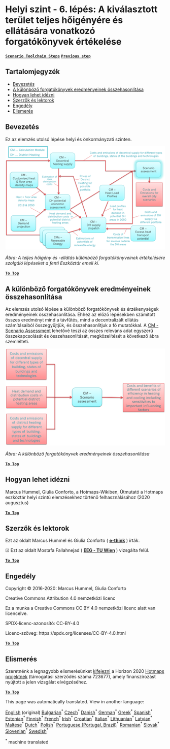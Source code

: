 <h1><a class="anchor" id="local-level---step-6--assessment-of-scenarios-for-entire-heat-demand-and-supply-for-the-selected-area" href="#local-level---step-6--assessment-of-scenarios-for-entire-heat-demand-and-supply-for-the-selected-area"><i class="fa fa-link"></i></a>Helyi szint - 6. lépés: A kiválasztott terület teljes hőigényére és ellátására vonatkozó forgatókönyvek értékelése</h1><p> <a href="guide-local-and-municipal-levels#the-hotmaps-scenario-toolchain-different-steps"><strong><code>Scenario Toolchain Steps</code></strong></a> <a href="step-5-calculation-of-costs-of-heat-supply-to-district-heating"><strong><code>Previous step</code></strong></a></p><h2><a class="anchor" id="table-of-contents" href="#table-of-contents"><i class="fa fa-link"></i></a> Tartalomjegyzék</h2><ul><li> <a href="#introduction">Bevezetés</a></li><li> <a href="#comparison-of-results-for-different-scenarios">A különböző forgatókönyvek eredményeinek összehasonlítása</a></li><li> <a href="#how-to-cite">Hogyan lehet idézni</a></li><li> <a href="#authors-and-reviewers">Szerzők és lektorok</a></li><li> <a href="#license">Engedély</a></li><li> <a href="#acknowledgement">Elismerés</a></li></ul><h2><a class="anchor" id="introduction" href="#introduction"><i class="fa fa-link"></i></a> Bevezetés</h2><p> Ez az elemzés utolsó lépése helyi és önkormányzati szinten.</p><img src="/en/Step-6-Assessment-of-scenarios-for-entire-heat-demand-and-supply-for-the-selected-area/Hotmaps_Local_Toolchain_Step_6final.png"/><p> <em>Ábra: A teljes hőigény és -ellátás különböző forgatókönyveinek értékelésére szolgáló lépéseket a fenti Eszköztár emeli ki.</em></p><p><ins> <code><strong><a href="#table-of-contents">To Top</a></strong></code></ins></p><h2><a class="anchor" id="comparison-of-results-for-different-scenarios" href="#comparison-of-results-for-different-scenarios"><i class="fa fa-link"></i></a> A különböző forgatókönyvek eredményeinek összehasonlítása</h2><p> Az elemzés utolsó lépése a különböző forgatókönyvek és érzékenységek eredményeinek összehasonlítása. Ehhez az előző lépésekben számított összes eredményt mind a távfűtés, mind a decentralizált ellátás számításaiból összegyűjtjük, és összehasonlítjuk a fő mutatókkal. A <a href="https://wiki.hotmaps.hevs.ch/en/CM-Scenario-assessment">CM - Scenario Assessment</a> lehetővé teszi az összes releváns adat egyszerű összekapcsolását és összehasonlítását, megközelítését a következő ábra szemlélteti.</p><img src="/en/Step-6-Assessment-of-scenarios-for-entire-heat-demand-and-supply-for-the-selected-area/Wiki-local-detailed-Step-6.png"/><p> <em>Ábra: A különböző forgatókönyvek eredményeinek összehasonlítása</em></p><p><ins> <code><strong><a href="#table-of-contents">To Top</a></strong></code></ins></p><h2><a class="anchor" id="how-to-cite" href="#how-to-cite"><i class="fa fa-link"></i></a> Hogyan lehet idézni</h2><p> Marcus Hummel, Giulia Conforto, a Hotmaps-Wikiben, Útmutató a Hotmaps eszköztár helyi szintű elemzésekhez történő felhasználásához (2020 augusztus)</p><p><ins> <code><strong><a href="#table-of-contents">To Top</a></strong></code></ins></p><h2><a class="anchor" id="authors-and-reviewers" href="#authors-and-reviewers"><i class="fa fa-link"></i></a> Szerzők és lektorok</h2><p> Ezt az oldalt Marcus Hummel és Giulia Conforto ( <strong><a href="https://e-think.ac.at">e-think</a></strong> ) írták.</p><p> ☑ Ezt az oldalt Mostafa Fallahnejad ( <strong><a href="https://eeg.tuwien.ac.at/">EEG - TU Wien</a></strong> ) vizsgálta felül.</p><p> <a href="#table-of-contents"><strong><code>To Top</code></strong></a></p><h2><a class="anchor" id="license" href="#license"><i class="fa fa-link"></i></a> Engedély</h2><p> Copyright © 2016-2020: Marcus Hummel, Giulia Conforto</p><p> Creative Commons Attribution 4.0 nemzetközi licenc</p><p> Ez a munka a Creative Commons CC BY 4.0 nemzetközi licenc alatt van licencelve.</p><p> SPDX-licenc-azonosító: CC-BY-4.0</p><p> Licenc-szöveg: https://spdx.org/licenses/CC-BY-4.0.html</p><p> <a href="#table-of-contents"><strong><code>To Top</code></strong></a></p><h2><a class="anchor" id="acknowledgement" href="#acknowledgement"><i class="fa fa-link"></i></a> Elismerés</h2><p> Szeretnénk a legnagyobb elismerésünket <a href="https://www.hotmaps-project.eu">kifejezni</a> a Horizon 2020 <a href="https://www.hotmaps-project.eu">Hotmaps projektnek</a> (támogatási szerződés száma 723677), amely finanszírozást nyújtott a jelen vizsgálat elvégzéséhez.</p><p><ins> <code><strong><a href="#table-of-contents">To Top</a></strong></code></ins></p>
<!--- THIS IS A SUPER UNIQUE IDENTIFIER -->

This page was automatically translated. View in another language:

[English](../en/Step-6-Assessment-of-scenarios-for-entire-heat-demand-and-supply-for-the-selected-area) (original) [Bulgarian](../bg/Step-6-Assessment-of-scenarios-for-entire-heat-demand-and-supply-for-the-selected-area)<sup>\*</sup> [Czech](../cs/Step-6-Assessment-of-scenarios-for-entire-heat-demand-and-supply-for-the-selected-area)<sup>\*</sup> [Danish](../da/Step-6-Assessment-of-scenarios-for-entire-heat-demand-and-supply-for-the-selected-area)<sup>\*</sup> [German](../de/Step-6-Assessment-of-scenarios-for-entire-heat-demand-and-supply-for-the-selected-area)<sup>\*</sup> [Greek](../el/Step-6-Assessment-of-scenarios-for-entire-heat-demand-and-supply-for-the-selected-area)<sup>\*</sup> [Spanish](../es/Step-6-Assessment-of-scenarios-for-entire-heat-demand-and-supply-for-the-selected-area)<sup>\*</sup> [Estonian](../et/Step-6-Assessment-of-scenarios-for-entire-heat-demand-and-supply-for-the-selected-area)<sup>\*</sup> [Finnish](../fi/Step-6-Assessment-of-scenarios-for-entire-heat-demand-and-supply-for-the-selected-area)<sup>\*</sup> [French](../fr/Step-6-Assessment-of-scenarios-for-entire-heat-demand-and-supply-for-the-selected-area)<sup>\*</sup> [Irish](../ga/Step-6-Assessment-of-scenarios-for-entire-heat-demand-and-supply-for-the-selected-area)<sup>\*</sup> [Croatian](../hr/Step-6-Assessment-of-scenarios-for-entire-heat-demand-and-supply-for-the-selected-area)<sup>\*</sup>  [Italian](../it/Step-6-Assessment-of-scenarios-for-entire-heat-demand-and-supply-for-the-selected-area)<sup>\*</sup> [Lithuanian](../lt/Step-6-Assessment-of-scenarios-for-entire-heat-demand-and-supply-for-the-selected-area)<sup>\*</sup> [Latvian](../lv/Step-6-Assessment-of-scenarios-for-entire-heat-demand-and-supply-for-the-selected-area)<sup>\*</sup> [Maltese](../mt/Step-6-Assessment-of-scenarios-for-entire-heat-demand-and-supply-for-the-selected-area)<sup>\*</sup> [Dutch](../nl/Step-6-Assessment-of-scenarios-for-entire-heat-demand-and-supply-for-the-selected-area)<sup>\*</sup> [Polish](../pl/Step-6-Assessment-of-scenarios-for-entire-heat-demand-and-supply-for-the-selected-area)<sup>\*</sup> [Portuguese (Portugal, Brazil)](../pt/Step-6-Assessment-of-scenarios-for-entire-heat-demand-and-supply-for-the-selected-area)<sup>\*</sup> [Romanian](../ro/Step-6-Assessment-of-scenarios-for-entire-heat-demand-and-supply-for-the-selected-area)<sup>\*</sup> [Slovak](../sk/Step-6-Assessment-of-scenarios-for-entire-heat-demand-and-supply-for-the-selected-area)<sup>\*</sup> [Slovenian](../sl/Step-6-Assessment-of-scenarios-for-entire-heat-demand-and-supply-for-the-selected-area)<sup>\*</sup> [Swedish](../sv/Step-6-Assessment-of-scenarios-for-entire-heat-demand-and-supply-for-the-selected-area)<sup>\*</sup> 

<sup>\*</sup> machine translated

